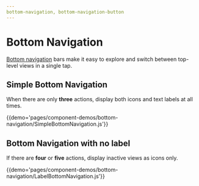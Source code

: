 ```yaml
---
bottom-navigation, bottom-navigation-button
---
```


# Bottom Navigation

[Bottom navigation](https://material.google.com/components/bottom-navigation.html) bars make it easy to explore and switch between top-level views in a single tap.

## Simple Bottom Navigation
When there are only **three** actions, display both icons and text labels at all times.

{{demo='pages/component-demos/bottom-navigation/SimpleBottomNavigation.js'}}

## Bottom Navigation with no label

If there are **four** or **five** actions, display inactive views as icons only.

{{demo='pages/component-demos/bottom-navigation/LabelBottomNavigation.js'}}

